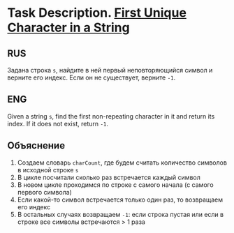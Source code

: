 # Task Description. [First Unique Character in a String](https://leetcode.com/explore/interview/card/top-interview-questions-easy/127/strings/881/)

## RUS

Задана строка `s`, найдите в ней первый неповторяющийся символ и верните его индекс. Если он не существует, верните `-1`.

## ENG

Given a string `s`, find the first non-repeating character in it and return its index. If it does not exist, return `-1`.

## Объяснение
1. Создаем словарь `charCount`, где будем считать количество символов в исходной строке `s` 
2. В цикле посчитали сколько раз встречается каждый символ
3. В новом цикле проходимся по строке с самого начала (с самого первого символа)
4. Если какой-то символ встречается только один раз, то возвращаем его индекс
5. В остальных случаях возвращаем `-1`: если строка пустая или если в строке все символы встречаются > 1 раза